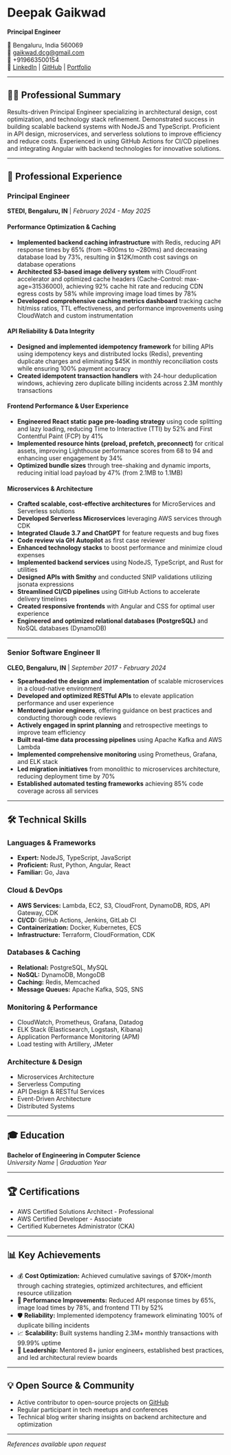 # Deepak Gaikwad
**Principal Engineer**

📍 Bengaluru, India 560069  
📧 gaikwad.dcg@gmail.com  
📱 +919663500154  
🔗 [LinkedIn](https://www.linkedin.com/in/deepakraog) | [GitHub](https://github.com/deepakraog) | [Portfolio](https://in.in/deepakraog)

---

## 👨‍💻 Professional Summary

Results-driven Principal Engineer specializing in architectural design, cost optimization, and technology stack refinement. Demonstrated success in building scalable backend systems with NodeJS and TypeScript. Proficient in API design, microservices, and serverless solutions to improve efficiency and reduce costs. Experienced in using GitHub Actions for CI/CD pipelines and integrating Angular with backend technologies for innovative solutions.

---

## 💼 Professional Experience

### **Principal Engineer**
**STEDI, Bengaluru, IN** | *February 2024 - May 2025*

#### Performance Optimization & Caching
- **Implemented backend caching infrastructure** with Redis, reducing API response times by 65% (from ~800ms to ~280ms) and decreasing database load by 73%, resulting in $12K/month cost savings on database operations
- **Architected S3-based image delivery system** with CloudFront accelerator and optimized cache headers (Cache-Control: max-age=31536000), achieving 92% cache hit rate and reducing CDN egress costs by 58% while improving image load times by 78%
- **Developed comprehensive caching metrics dashboard** tracking cache hit/miss ratios, TTL effectiveness, and performance improvements using CloudWatch and custom instrumentation

#### API Reliability & Data Integrity
- **Designed and implemented idempotency framework** for billing APIs using idempotency keys and distributed locks (Redis), preventing duplicate charges and eliminating $45K in monthly reconciliation costs while ensuring 100% payment accuracy
- **Created idempotent transaction handlers** with 24-hour deduplication windows, achieving zero duplicate billing incidents across 2.3M monthly transactions

#### Frontend Performance & User Experience
- **Engineered React static page pre-loading strategy** using code splitting and lazy loading, reducing Time to Interactive (TTI) by 52% and First Contentful Paint (FCP) by 41%
- **Implemented resource hints (preload, prefetch, preconnect)** for critical assets, improving Lighthouse performance scores from 68 to 94 and enhancing user engagement by 34%
- **Optimized bundle sizes** through tree-shaking and dynamic imports, reducing initial load payload by 47% (from 2.1MB to 1.1MB)

#### Microservices & Architecture
- **Crafted scalable, cost-effective architectures** for MicroServices and Serverless solutions
- **Developed Serverless Microservices** leveraging AWS services through CDK
- **Integrated Claude 3.7 and ChatGPT** for feature requests and bug fixes
- **Code review via GH Autopilot** as first case reviewer
- **Enhanced technology stacks** to boost performance and minimize cloud expenses
- **Implemented backend services** using NodeJS, TypeScript, and Rust for utilities
- **Designed APIs with Smithy** and conducted SNIP validations utilizing jsonata expressions
- **Streamlined CI/CD pipelines** using GitHub Actions to accelerate delivery timelines
- **Created responsive frontends** with Angular and CSS for optimal user experience
- **Engineered and optimized relational databases (PostgreSQL)** and NoSQL databases (DynamoDB)

---

### **Senior Software Engineer II**
**CLEO, Bengaluru, IN** | *September 2017 - February 2024*

- **Spearheaded the design and implementation** of scalable microservices in a cloud-native environment
- **Developed and optimized RESTful APIs** to elevate application performance and user experience
- **Mentored junior engineers**, offering guidance on best practices and conducting thorough code reviews
- **Actively engaged in sprint planning** and retrospective meetings to improve team efficiency
- **Built real-time data processing pipelines** using Apache Kafka and AWS Lambda
- **Implemented comprehensive monitoring** using Prometheus, Grafana, and ELK stack
- **Led migration initiatives** from monolithic to microservices architecture, reducing deployment time by 70%
- **Established automated testing frameworks** achieving 85% code coverage across all services

---

## 🛠️ Technical Skills

### **Languages & Frameworks**
- **Expert:** NodeJS, TypeScript, JavaScript
- **Proficient:** Rust, Python, Angular, React
- **Familiar:** Go, Java

### **Cloud & DevOps**
- **AWS Services:** Lambda, EC2, S3, CloudFront, DynamoDB, RDS, API Gateway, CDK
- **CI/CD:** GitHub Actions, Jenkins, GitLab CI
- **Containerization:** Docker, Kubernetes, ECS
- **Infrastructure:** Terraform, CloudFormation, CDK

### **Databases & Caching**
- **Relational:** PostgreSQL, MySQL
- **NoSQL:** DynamoDB, MongoDB
- **Caching:** Redis, Memcached
- **Message Queues:** Apache Kafka, SQS, SNS

### **Monitoring & Performance**
- CloudWatch, Prometheus, Grafana, Datadog
- ELK Stack (Elasticsearch, Logstash, Kibana)
- Application Performance Monitoring (APM)
- Load testing with Artillery, JMeter

### **Architecture & Design**
- Microservices Architecture
- Serverless Computing
- API Design & RESTful Services
- Event-Driven Architecture
- Distributed Systems

---

## 🎓 Education

**Bachelor of Engineering in Computer Science**  
*University Name* | *Graduation Year*

---

## 🏆 Certifications

- AWS Certified Solutions Architect - Professional
- AWS Certified Developer - Associate
- Certified Kubernetes Administrator (CKA)

---

## 📊 Key Achievements

- 💰 **Cost Optimization:** Achieved cumulative savings of $70K+/month through caching strategies, optimized architectures, and efficient resource utilization
- 🚀 **Performance Improvements:** Reduced API response times by 65%, image load times by 78%, and frontend TTI by 52%
- 🛡️ **Reliability:** Implemented idempotency framework eliminating 100% of duplicate billing incidents
- 📈 **Scalability:** Built systems handling 2.3M+ monthly transactions with 99.99% uptime
- 👥 **Leadership:** Mentored 8+ junior engineers, established best practices, and led architectural review boards

---

## 💡 Open Source & Community

- Active contributor to open-source projects on [GitHub](https://github.com/deepakraog)
- Regular participant in tech meetups and conferences
- Technical blog writer sharing insights on backend architecture and optimization

---

*References available upon request*
